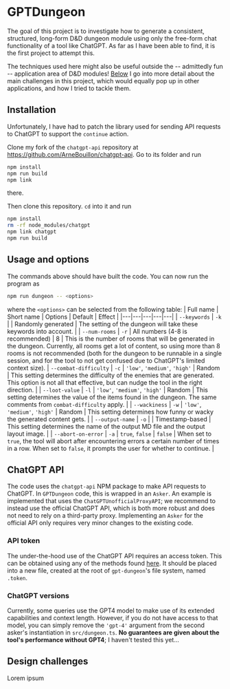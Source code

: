 # GPTDungeon
The goal of this project is to investigate how to generate a consistent, structured, long-form D&D dungeon module using only the free-form chat functionality of a tool like ChatGPT. As far as I have been able to find, it is the first project to attempt this.

The techniques used here might also be useful outside the -- admittedly fun -- application area of D&D modules! [Below](#Design-challenges) I go into more detail about the main challenges in this project, which would equally pop up in other applications, and how I tried to tackle them.

## Installation
Unfortunately, I have had to patch the library used for sending API requests to ChatGPT to support the `continue` action.

Clone my fork of the `chatgpt-api` repository at https://github.com/ArneBouillon/chatgpt-api. Go to its folder and run
```sh
npm install
npm run build
npm link
```
there.

Then clone this repository. `cd` into it and run
```sh
npm install
rm -rf node_modules/chatgpt
npm link chatgpt
npm run build
```

## Usage and options
The commands above should have built the code. You can now run the program as
```sh
npm run dungeon -- <options>
```
where the `<options>` can be selected from the following table:
| Full name | Short name | Options | Default | Effect |
|---|---|---|---|---|
| `--keywords` | `-k` |  | Randomly generated | The setting of the dungeon will take these keywords into account. |
| `--num-rooms` | `-r` | All numbers (4-8 is recommended) | 8 | This is the number of rooms that will be generated in the dungeon. Currently, all rooms get a lot of content, so using more than 8 rooms is not recommended (both for the dungeon to be runnable in a single session, and for the tool to not get confused due to ChatGPT's limited context size).
| `--combat-difficulty` | `-c` | `'low'`, `'medium'`, `'high'` | Random | This setting determines the difficulty of the enemies that are generated. This option is not all that effective, but can nudge the tool in the right direction. |
| `--loot-value` | `-l` | `'low'`, `'medium'`, `'high'` | Random | This setting determines the value of the items found in the dungeon. The same comments from `combat-difficulty` apply. |
| `--wackiness` | `-w` | `'low'`, `'medium'`, `'high'` | Random | This setting determines how funny or wacky the generated content gets. |
| `--output-name` | `-o` | | Timestamp-based | This setting determines the name of the output MD file and the output layout image. |
| `--abort-on-error` | `-a` | `true`, `false` | `false` | When set to `true`, the tool will abort after encountering errors a certain number of times in a row. When set to `false`, it prompts the user for whether to continue. |

## ChatGPT API
The code uses the `chatgpt-api` NPM package to make API requests to ChatGPT. In `GPTDungeon` code, this is wrapped in an `Asker`. An example is implemented that uses the `ChatGPTUnofficialProxyAPI`; we recommend to instead use the official ChatGPT API, which is both more robust and does not need to rely on a third-party proxy. Implementing an `Asker` for the official API only requires very minor changes to the existing code.

### API token
The under-the-hood use of the ChatGPT API requires an access token. This can be obtained using any of the methods found [here](https://github.com/transitive-bullshit/chatgpt-api#access-token). It should be placed into a new file, created at the root of `gpt-dungeon`'s file system, named `.token`.

### ChatGPT versions
Currently, some queries use the GPT4 model to make use of its extended capabilities and context length. However, if you do not have access to that model, you can simply remove the `'gpt-4'` argument from the second asker's instantiation in `src/dungeon.ts`. **No guarantees are given about the tool's performance without GPT4**; I haven't tested this yet...

## Design challenges
Lorem ipsum

